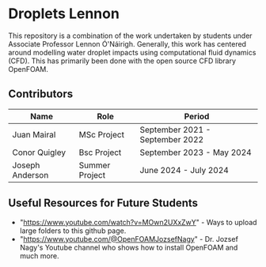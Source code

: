 # Droplets Lennon

This repository is a combination of the work undertaken by students under Associate Professor Lennon Ó'Náirigh. Generally, this work has centered around modelling water droplet impacts using computational fluid dynamics (CFD). This has primarily been done with the open source CFD library OpenFOAM.  

## Contributors

| Name                  | Role       | Period       |
|-----------------------|---------------|------------|
| Juan Mairal              | MSc Project     | September 2021 - September 2022   |
| Conor Quigley            | Bsc Project     | September 2023 - May 2024 |
| Joseph Anderson           | Summer Project     | June 2024 - July 2024   |

## Useful Resources for Future Students

- "https://www.youtube.com/watch?v=MOwn2UXxZwY" - Ways to upload large folders to this github page.
- "https://www.youtube.com/@OpenFOAMJozsefNagy" - Dr. Jozsef Nagy's Youtube channel who shows how to install OpenFOAM and much more. 


